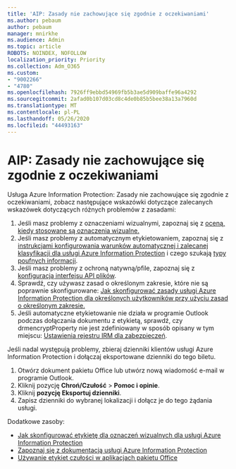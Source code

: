 ```yaml
---
title: 'AIP: Zasady nie zachowujące się zgodnie z oczekiwaniami'
ms.author: pebaum
author: pebaum
manager: mnirkhe
ms.audience: Admin
ms.topic: article
ROBOTS: NOINDEX, NOFOLLOW
localization_priority: Priority
ms.collection: Adm_O365
ms.custom:
- "9002266"
- "4780"
ms.openlocfilehash: 7926ff9ebbd54969fb5b3ae5d909baffe96a4292
ms.sourcegitcommit: 2afad0b107d03cd8c4de0b85b5bee38a13a7960d
ms.translationtype: MT
ms.contentlocale: pl-PL
ms.lasthandoff: 05/26/2020
ms.locfileid: "44493163"
---
```

# <a name="aip-policies-not-behaving-as-expected"></a>AIP: Zasady nie zachowujące się zgodnie z oczekiwaniami

Usługa Azure Information Protection: Zasady nie zachowujące się zgodnie z oczekiwaniami, zobacz następujące wskazówki dotyczące zalecanych wskazówek dotyczących różnych problemów z zasadami:

1. Jeśli masz problemy z oznaczeniami wizualnymi, zapoznaj się z [oceną, kiedy stosowane są oznaczenia wizualne.](https://docs.microsoft.com/azure/information-protection/configure-policy-markings#when-visual-markings-are-applied)
2. Jeśli masz problemy z automatycznym etykietowaniem, zapoznaj się z [instrukcjami konfigurowania warunków automatycznej i zalecanej klasyfikacji dla usługi Azure Information Protection](https://docs.microsoft.com/azure/information-protection/configure-policy-classification) i czego szukają [typy poufnych informacji](https://docs.microsoft.com/office365/securitycompliance/what-the-sensitive-information-types-look-for).
3. Jeśli masz problemy z ochroną natywną/pfile, zapoznaj się z [konfiguracją interfejsu API plików](https://docs.microsoft.com/azure/information-protection/develop/file-api-configuration).
4. Sprawdź, czy używasz zasad o określonym zakresie, które nie są poprawnie skonfigurowane: [Jak skonfigurować zasady usługi Azure Information Protection dla określonych użytkowników przy użyciu zasad o określonym zakresie.](https://docs.microsoft.com/azure/information-protection/configure-policy-scope)
5. Jeśli automatyczne etykietowanie nie działa w programie Outlook podczas dołączania dokumentu z etykietą, sprawdź, czy drmencryptProperty nie jest zdefiniowany w sposób opisany w tym miejscu: [Ustawienia rejestru IRM dla zabezpieczeń](https://docs.microsoft.com/deployoffice/security/protect-sensitive-messages-and-documents-by-using-irm-in-office#office-2016-irm-registry-key-options).

Jeśli nadal występują problemy, zbieraj dzienniki klientów usługi Azure Information Protection i dołączaj eksportowane dzienniki do tego biletu.

1. Otwórz dokument pakietu Office lub utwórz nową wiadomość e-mail w programie Outlook.
2. Kliknij pozycję **Chroń/Czułość**  >  **Pomoc i opinie**.
3. Kliknij **pozycję Eksportuj dzienniki**.
4. Zapisz dzienniki do wybranej lokalizacji i dołącz je do tego żądania usługi.

Dodatkowe zasoby:

- [Jak skonfigurować etykietę dla oznaczeń wizualnych dla usługi Azure Information Protection](https://docs.microsoft.com/azure/information-protection/configure-policy-markings)
- [Zapoznaj się z dokumentacją usługi Azure Information Protection](https://docs.microsoft.com/azure/information-protection/what-is-information-protection)
- [Używanie etykiet czułości w aplikacjach pakietu Office](https://docs.microsoft.com/microsoft-365/compliance/sensitivity-labels-office-apps)

